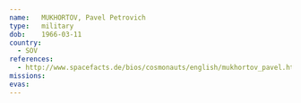```yaml
---
name:	MUKHORTOV, Pavel Petrovich 
type:	military
dob:	1966-03-11
country:
  - SOV
references:
  - http://www.spacefacts.de/bios/cosmonauts/english/mukhortov_pavel.htm
missions:
evas:
---
```

